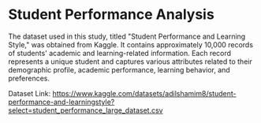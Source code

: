 # Student Performance Analysis


<p>
The dataset used in this study, titled "Student Performance and Learning Style," was obtained 
from Kaggle. It contains approximately 10,000 records of students' academic and learning-related 
information. Each record represents a unique student and captures various attributes related to their 
demographic profile, academic performance, learning behavior, and preferences. 
</p>

Dataset Link: https://www.kaggle.com/datasets/adilshamim8/student-performance-and-learningstyle?select=student_performance_large_dataset.csv